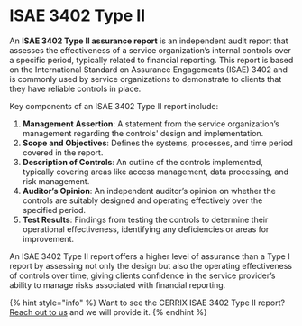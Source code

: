 # ISAE 3402 Type II

An **ISAE 3402 Type II assurance report** is an independent audit report that assesses the effectiveness of a service organization’s internal controls over a specific period, typically related to financial reporting. This report is based on the International Standard on Assurance Engagements (ISAE) 3402 and is commonly used by service organizations to demonstrate to clients that they have reliable controls in place.

Key components of an ISAE 3402 Type II report include:

1. **Management Assertion**: A statement from the service organization’s management regarding the controls' design and implementation.
2. **Scope and Objectives**: Defines the systems, processes, and time period covered in the report.
3. **Description of Controls**: An outline of the controls implemented, typically covering areas like access management, data processing, and risk management.
4. **Auditor’s Opinion**: An independent auditor’s opinion on whether the controls are suitably designed and operating effectively over the specified period.
5. **Test Results**: Findings from testing the controls to determine their operational effectiveness, identifying any deficiencies or areas for improvement.

An ISAE 3402 Type II report offers a higher level of assurance than a Type I report by assessing not only the design but also the operating effectiveness of controls over time, giving clients confidence in the service provider’s ability to manage risks associated with financial reporting.

{% hint style="info" %}
Want to see the CERRIX ISAE 3402 Type II report? [Reach out to us](../getting-support.md) and we will provide it.
{% endhint %}
